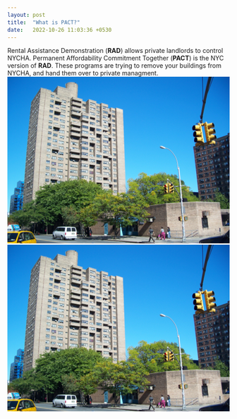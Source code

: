 ```yaml
---
layout: post
title:  "What is PACT?"
date:   2022-10-26 11:03:36 +0530
---
```

Rental Assistance Demonstration (**RAD**) allows private landlords to control NYCHA. Permanent Affordability Commitment Together (**PACT**) is the NYC version of **RAD**. These programs are trying to remove your buildings from NYCHA, and hand them over to private managment. 
![seward park extension](assets/images/seward1.jpg)
![seward park extension](assets/images/seward1.jpg)

